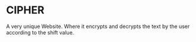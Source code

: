 # CIPHER
A very unique Website. Where it encrypts and decrypts the text by the user according to the shift value.
